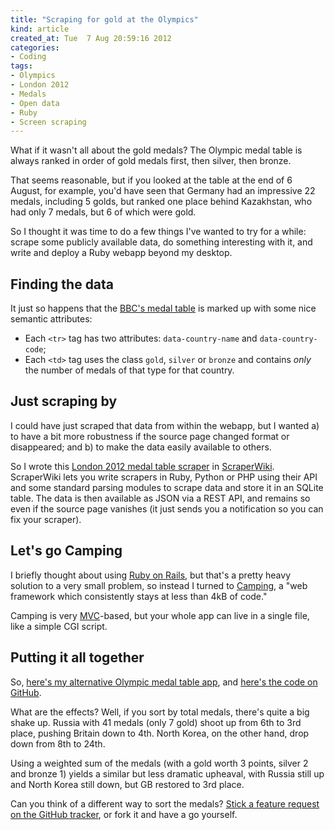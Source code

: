 ```yaml
---
title: "Scraping for gold at the Olympics"
kind: article
created_at: Tue  7 Aug 20:59:16 2012
categories:
- Coding
tags:
- Olympics
- London 2012
- Medals
- Open data
- Ruby
- Screen scraping
---
```


What if it wasn't all about the gold medals? The Olympic medal table is always ranked in order of gold medals first, then silver, then bronze.

That seems reasonable, but if you looked at the table at the end of 6 August, for example, you'd have seen that Germany had an impressive 22 medals, including 5 golds, but ranked one place behind Kazakhstan, who had only 7 medals, but 6 of which were gold.

So I thought it was time to do a few things I've wanted to try for a while: scrape some publicly available data, do something interesting with it, and write and deploy a Ruby webapp beyond my desktop.

## Finding the data

It just so happens that the [BBC's medal table][] is marked up with some nice semantic attributes:

* Each `<tr>` tag has two attributes: `data-country-name` and `data-country-code`;
* Each `<td>` tag uses the class `gold`, `silver` or `bronze` and contains *only* the number of medals of that type for that country.

[BBC's medal table]: http://www.bbc.co.uk/sport/olympics/2012/medals/countries

## Just scraping by

I could have just scraped that data from within the webapp, but I wanted a) to have a bit more robustness if the source page changed format or disappeared; and b) to make the data easily available to others.

So I wrote this [London 2012 medal table scraper][] in [ScraperWiki][]. ScraperWiki lets you write scrapers in Ruby, Python or PHP using their API and some standard parsing modules to scrape data and store it in an SQLite table. The data is then available as JSON via a REST API, and remains so even if the source page vanishes (it just sends you a notification so you can fix your scraper).

[London 2012 medal table scraper]: https://scraperwiki.com/scrapers/london_2012_medal_table/
[ScraperWiki]: http://scraperwiki.com/

## Let's go Camping

I briefly thought about using [Ruby on Rails][], but that's a pretty heavy solution to a very small problem, so instead I turned to [Camping][], a "web framework which consistently stays at less than 4kB of code."

Camping is very [MVC][]-based, but your whole app can live in a single file, like a simple CGI script.

[Ruby on Rails]: http://rubyonrails.org/
[Camping]: http://camping.rubyforge.org/
[MVC]: http://en.wikipedia.org/wiki/Model%E2%80%93view%E2%80%93controller

## Putting it all together

So, [here's my alternative Olympic medal table app][app], and [here's the code on GitHub][code].

What are the effects? Well, if you sort by total medals, there's quite a big shake up. Russia with 41 medals (only 7 gold) shoot up from 6th to 3rd place, pushing Britain down to 4th. North Korea, on the other hand, drop down from 8th to 24th.

Using a weighted sum of the medals (with a gold worth 3 points, silver 2 and bronze 1) yields a similar but less dramatic upheaval, with Russia still up and North Korea still down, but GB restored to 3rd place.

Can you think of a different way to sort the medals? [Stick a feature request on the GitHub tracker][tracker], or fork it and have a go yourself.

[app]: http://altmedals2012.herokuapp.com/
[code]: http://github.com/jezcope/altmedals2012
[tracker]: https://github.com/jezcope/altmedals2012/issues/new
